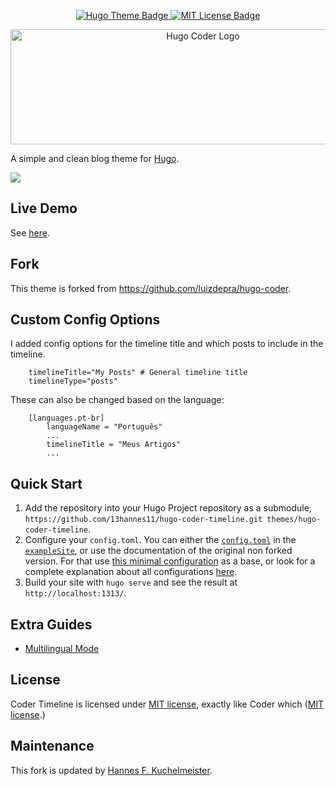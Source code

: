 <p align="center">
  <p align="center">
    <a href="https://themes.gohugo.io/hugo-coder/">
      <img src="https://img.shields.io/badge/theme-hugo--coder-2b8cbe" alt="Hugo Theme Badge"">
    </a>
    <a href="https://github.com/luizdepra/hugo-coder/blob/master/LICENSE.txt">
      <img src="https://img.shields.io/github/license/luizdepra/hugo-coder.svg" alt="MIT License Badge">
    </a>
  </p>

  <p align="center">
    <a href="https://github.com/13hannes11/hugo-coder-timeline">
      <img src="images/logos/logotype-a.png" alt="Hugo Coder Logo" width="600px" height="184px">
    </a>
  </p>
</p>

A simple and clean blog theme for [Hugo](https://gohugo.io/).

![](https://github.com/13hannes11/hugo-coder-timeline/blob/master/images/screenshot.png)


## Live Demo

See [here](https://hanneskuchelmeister.de/).

## Fork
This theme is forked from https://github.com/luizdepra/hugo-coder.

## Custom Config Options

I added config options for the timeline title and which posts to include in the timeline.
```
    timelineTitle="My Posts" # General timeline title
    timelineType="posts"
```
These can also be changed based on the language:
```
    [languages.pt-br]
        languageName = "Português"
        ...
        timelineTitle = "Meus Artigos"
        ...
```

## Quick Start

1. Add the repository into your Hugo Project repository as a submodule, `https://github.com/13hannes11/hugo-coder-timeline.git themes/hugo-coder-timeline`.
2. Configure your `config.toml`. You can either the [`config.toml`](https://github.com/13hannes11/hugo-coder-timeline/blob/master/exampleSite/config.toml) in the [`exampleSite`](https://github.com/13hannes11/hugo-coder-timeline/tree/master/exampleSite), or use the documentation of the original non forked version. For that use [this minimal configuration](https://github.com/luizdepra/hugo-coder/wiki/Configurations#complete-example) as a base, or look for a complete explanation about all configurations [here](https://github.com/luizdepra/hugo-coder/wiki/Configurations).
3. Build your site with `hugo serve` and see the result at `http://localhost:1313/`.

## Extra Guides

* [Multilingual Mode](https://github.com/luizdepra/hugo-coder/wiki/Multilingual-Mode)

## License

Coder Timeline is licensed under [MIT license](https://github.com/13hannes11/hugo-coder-timeline/blob/master/LICENSE.md), exactly like Coder which ([MIT license](https://github.com/luizdepra/hugo-coder/blob/master/LICENSE.md).)

## Maintenance

This fork is updated by [Hannes F. Kuchelmeister](https://github.com/13hannes11).
